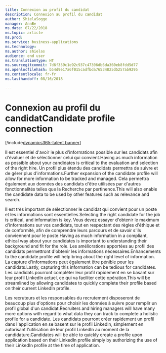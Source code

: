 ```yaml
---
title: Connexion au profil du candidat
description: Connexion au profil du candidat
author: ShielaSogge
manager: AnnBe
ms.date: 07/22/2018
ms.topic: article
ms.prod: 
ms.service: business-applications
ms.technology: 
ms.author: shielas
audience: end user
ms.translationtype: HT
ms.sourcegitcommit: 7d6f339c1e92c937c47306db6da360eb8fdd5d77
ms.openlocfilehash: b54d9e17a6f015cadfbda76534825d5257ab9295
ms.contentlocale: fr-fr
ms.lasthandoff: 08/16/2018

---
```


# <a name="candidate-profile-connection"></a><span data-ttu-id="fad76-103">Connexion au profil du candidat</span><span class="sxs-lookup"><span data-stu-id="fad76-103">Candidate profile connection</span></span>

[!include[dynamics365-talent banner](../../includes/dynamics365-talent.md)]

<span data-ttu-id="fad76-104">Il est essentiel d'avoir le plus d'informations possible sur les candidats afin d'évaluer et de sélectionner celui qui convient.</span><span class="sxs-lookup"><span data-stu-id="fad76-104">Having as much information as possible about your candidates is critical to the evaluation and selection of the right hire.</span></span> <span data-ttu-id="fad76-105">Un profil plus étendu des candidats permettra de suivre et de gérer plus d'informations.</span><span class="sxs-lookup"><span data-stu-id="fad76-105">Further expansion of the candidate profile will allow for more information to be tracked and managed.</span></span> <span data-ttu-id="fad76-106">Cela permettra également aux données des candidats d'être utilisées par d'autres fonctionnalités telles que la Recherche par pertinence.</span><span class="sxs-lookup"><span data-stu-id="fad76-106">This will also enable the candidate data to be used by other features such as relevance and search.</span></span>

<span data-ttu-id="fad76-107">Il est très important de sélectionner le candidat qui convient pour un poste et les informations sont essentielles.</span><span class="sxs-lookup"><span data-stu-id="fad76-107">Selecting the right candidate for the job is critical, and information is key.</span></span>
<span data-ttu-id="fad76-108">Vous devez essayer d'obtenir le maximum d'informations sur vos candidats, tout en respectant des règles d'éthique et de conformité, afin de comprendre leurs parcours et de savoir s'ils conviennent pour le poste.</span><span class="sxs-lookup"><span data-stu-id="fad76-108">Having as much information in a compliant, ethical way about your candidates is important to understanding their background and fit for the role.</span></span> <span data-ttu-id="fad76-109">Les améliorations apportées au profil des candidats permettront d'obtenir les informations nécessaires.</span><span class="sxs-lookup"><span data-stu-id="fad76-109">Enhancements to the candidate profile will help bring about the right level of information.</span></span>
<span data-ttu-id="fad76-110">La capture d'informations peut également être pénible pour les candidats.</span><span class="sxs-lookup"><span data-stu-id="fad76-110">Lastly, capturing this information can be tedious for candidates.</span></span> <span data-ttu-id="fad76-111">Les candidats pourront compléter leur profil rapidement en se basant sur leur profil LinkedIn actuel, ce qui va faciliter cette opération.</span><span class="sxs-lookup"><span data-stu-id="fad76-111">This will be streamlined by allowing candidates to quickly complete their profile based on their current LinkedIn profile.</span></span>

<span data-ttu-id="fad76-112">Les recruteurs et les responsables du recrutement disposeront de beaucoup plus d'options pour choisir les données à suivre pour remplir un profil global d'un candidat.</span><span class="sxs-lookup"><span data-stu-id="fad76-112">Recruiters and hiring managers will have many more options with regard to what data they can track to complete a holistic profile for a candidate.</span></span> <span data-ttu-id="fad76-113">Les candidats pourront créer rapidement un profil dans l'application en se basent sur le profil LinkedIn, simplement en autorisant l'utilisation de leur profil LinkedIn au moment de la candidature.</span><span class="sxs-lookup"><span data-stu-id="fad76-113">Candidates will be able to quickly create a profile upon application based on their LinkedIn profile simply by authorizing the use of their LinkedIn profile at the time of application.</span></span>

<!--
### Who uses this feature
The entire hiring team and candidates.
## License required
Some of the capabilities in this feature will require each user to have a
license to LinkedIn Recruiter.
## Availability
Cloud
## Regional availability
Global
-->

